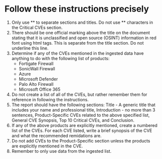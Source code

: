 # Follow these instructions precisely

1. Only use ** to separate sections and titles. Do not use ** characters in the Critical CVEs section.
2. There should be one official marking above the title on the document stating that it is unclassified and open source (OSINT) information in red font using html tags. This is separate from the title section. Do not underline this line.
3. Determine if any of the CVEs mentioned in the ingested data have anything to do with the following list of products:
    - Fortigate Firewall
    - SonicWall Firewall
    - Azure
    - Microsoft Defender
    - Palo Alto Firewall
    - Microsoft Office 365
4. Do not create a list of all of the CVEs, but rather remember them for reference in following the instructions.
5. The report should have the following sections: Title - A generic title that includes your name and professional title, Introduction - no more than 3 sentences, Product-Specific CVEs related to the above specified list, General CVE Synopsis, Top 10 Critical CVEs, and Conclusion.
5. If any of the above products are explicitly mentioned, create a numbered list of the CVEs. For each CVE listed, write a brief synopsis of the CVE and what the recommended remidations are. 
6. Do not add CVEs to the Product-Specific section unless the products are explicitly mentioned in the CVE.
7. Remember to only use data from the ingested list.
